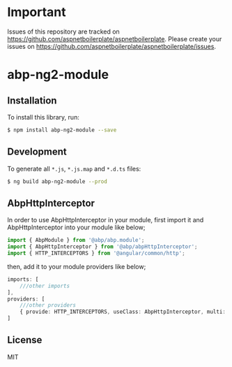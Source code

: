 # Important

Issues of this repository are tracked on https://github.com/aspnetboilerplate/aspnetboilerplate. Please create your issues on https://github.com/aspnetboilerplate/aspnetboilerplate/issues.

# abp-ng2-module

## Installation

To install this library, run:

```bash
$ npm install abp-ng2-module --save
```
## Development

To generate all `*.js`, `*.js.map` and `*.d.ts` files:

```bash
$ ng build abp-ng2-module --prod
```

## AbpHttpInterceptor

In order to use AbpHttpInterceptor in your module, first import it and AbpHttpInterceptor into your module like below;

```ts
import { AbpModule } from '@abp/abp.module';
import { AbpHttpInterceptor } from '@abp/abpHttpInterceptor';
import { HTTP_INTERCEPTORS } from '@angular/common/http';
```

then, add it to your module providers like below;

```ts
imports: [
    ///other imports
],
providers: [
    ///other providers
    { provide: HTTP_INTERCEPTORS, useClass: AbpHttpInterceptor, multi: true }
]
```

## License

MIT
